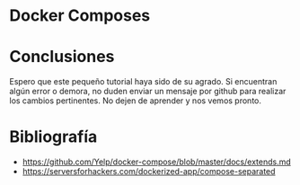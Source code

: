 # Docker Composes

# Conclusiones

Espero que este pequeño tutorial haya sido de su agrado. Si encuentran algún error o demora, no duden enviar un mensaje por github para realizar los cambios pertinentes. No dejen de aprender y nos vemos pronto.

# Bibliografía
- https://github.com/Yelp/docker-compose/blob/master/docs/extends.md
- https://serversforhackers.com/dockerized-app/compose-separated
